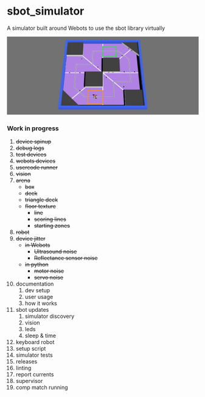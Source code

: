 # sbot_simulator
A simulator built around Webots to use the sbot library virtually

![sbot_simulator](arena_overview.jpg)

### Work in progress

1. ~~device spinup~~
2. ~~debug logs~~
3. ~~test devices~~
4. ~~webots devices~~
5. ~~usercode runner~~
6. ~~vision~~
7. ~~arena~~
    - ~~box~~
    - ~~deck~~
    - ~~triangle deck~~
    - ~~floor texture~~
        - ~~line~~
        - ~~scoring lines~~
        - ~~starting zones~~
8. ~~robot~~
9. ~~device jitter~~
    - ~~in Webots~~
        - ~~Ultrasound noise~~
        - ~~Reflectance sensor noise~~
    - ~~in python~~
        - ~~motor noise~~
        - ~~servo noise~~
10. documentation
    1. dev setup
    2. user usage
    3. how it works
11. sbot updates
    1. simulator discovery
    2. vision
    3. leds
    4. sleep & time
12. keyboard robot
13. setup script
14. simulator tests
15. releases
16. linting
17. report currents
18. supervisor
19. comp match running
